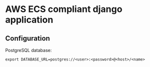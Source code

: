 AWS ECS compliant django application
====================================

Configuration
-------------

PostgreSQL database:

```
export DATABASE_URL=postgres://<user>:<password>@<host>/<name>
```
